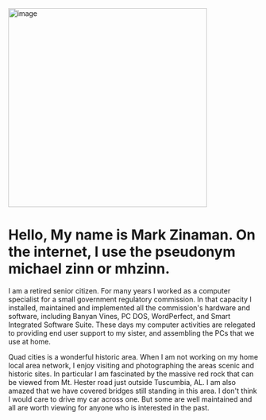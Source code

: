 
<img width="400" height="400" alt="image" src="https://github.com/user-attachments/assets/75ec55f9-4bca-4a20-8c9c-2090d0447323" />


#  Hello, My name is Mark Zinaman.  On the internet, I use the pseudonym michael zinn or mhzinn.

<p>I am a retired senior citizen.  For many years I worked as a computer specialist for a small government regulatory commission.  In that capacity I installed, maintained and implemented all the commission's hardware and software, including Banyan Vines, PC DOS, WordPerfect, and Smart Integrated Software Suite. These days my computer activities are relegated to providing end user support to my sister, and assembling the PCs that we use at home.  
  
Quad cities is a wonderful historic area.  When I am not working on my home local area network, I enjoy visiting and photographing the areas scenic and historic sites.  In particular I am fascinated by the massive red rock that can be viewed from Mt. Hester road just outside Tuscumbia, AL.  I am also amazed that we have covered bridges still standing in this area.  I don't think I would care to drive my car across one.  But some are well maintained and all are worth viewing for anyone who is interested in the past.    </p>
<!--




**michaelzinn/michaelzinn** is a ✨ _special_ ✨ repository because its `README.md` (this file) appears on your GitHub profile.

Here are some ideas to get you started:

- 🔭 I’m currently working on ...
- 🌱 I’m currently learning ...
- 👯 I’m looking to collaborate on ...
- 🤔 I’m looking for help with ...
- 💬 Ask me about ...
- 📫 How to reach me: ...
- 😄 Pronouns: ...
- ⚡ Fun fact: ...
-->
